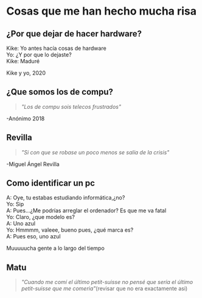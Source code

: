 # Cosas que me han hecho mucha risa

## ¿Por que dejar de hacer hardware? 
Kike: Yo antes hacía cosas de hardware  
Yo: ¿Y por que lo dejaste?  
Kike: Maduré  
  
Kike y yo, 2020 

## ¿Que somos los de compu?  
> *"Los de compu sois telecos frustrados"*

-Anónimo 2018

## Revilla
> *"Si con que se robase un poco menos se salía de la crisis"*  

-Miguel Ángel Revilla

## Como identificar un pc
A: Oye, tu estabas estudiando informática,¿no?  
Yo: Sip  
A: Pues...¿Me podrías arreglar el ordenador? Es que me va fatal  
Yo: Claro, ¿que modelo es?  
A: Uno azul  
Yo: Hmmmm, valeee, bueno pues, ¿qué marca es?  
A: Pues eso, uno azul  
  
Muuuuucha gente a lo largo del tiempo

## Matu
>*"Cuando me comí el último petit-suisse no pensé que sería el último petit-suisse que me comeria"*(revisar que no era exactamente asi)

